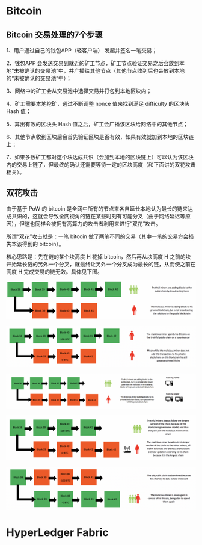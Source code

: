 # Bitcoin

## Bitcoin 交易处理的7个步骤

1、用户通过自己的钱包APP（轻客户端） 发起并签名一笔交易；

2、钱包APP 会发送交易到就近的矿工节点，矿工节点验证交易之后会放到本地“未被确认的交易池”中，并广播给其他节点（其他节点收到后也会放到本地的“未被确认的交易池”中）；

3、网络中的矿工会从交易池中选择交易并打包到本地区块内；

4、矿工需要本地挖矿，通过不断调整 nonce 值来找到满足 difficulty 的区块头 Hash 值；

5、算出有效的区块头 Hash 值之后，矿工会广播该区块给网络中的其他节点；

6、其他节点收到区块后会首先验证区块是否有效，如果有效就加到本地的区块链上；

7、如果多数矿工都对这个块达成共识（会加到本地的区块链上）可以认为该区块内的交易上链了，但最终的确认还需要等待一定的区块高度（和下面讲的双花攻击相关）。

## 双花攻击

由于基于 PoW 的 bitcoin 是全网中所有的节点来各自延长本地认为最长的链来达成共识的，这就会导致全网视角的链在某些时刻有可能分叉（由于网络延迟等原因），但这也同样会被拥有高算力的攻击者利用来进行“双花”攻击。

所谓“双花”攻击就是：一笔 bitcoin 做了两笔不同的交易（其中一笔的交易方会损失本该得到的 bitcoin）。

核心思路是：先在链的某个块高度 H 花掉 bitcoin，然后再从块高度 H 之前的块开始延长链的另外一个分叉，就最终让另外一个分叉成为最长的链，从而使之前在高度 H 完成交易的链无效。具体见下图。

![image](https://github.com/nil-zhang/consensus/blob/master/images/double-spend-1.png)

![image](https://github.com/nil-zhang/consensus/blob/master/images/double-spend-2.png)

![image](https://github.com/nil-zhang/consensus/blob/master/images/double-spend-3.png)

![image](https://github.com/nil-zhang/consensus/blob/master/images/double-spend-4.png)

![image](https://github.com/nil-zhang/consensus/blob/master/images/double-spend-5.png)

# HyperLedger Fabric
